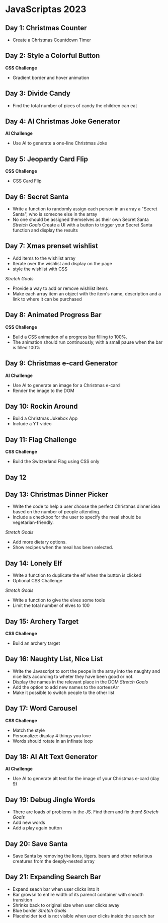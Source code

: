 # JavaScriptas 2023

## Day 1: Christmas Counter
- Create a Christmas Countdown Timer

## Day 2: Style a Colorful Button
**CSS Challenge**
- Gradient border and hover animation

## Day 3: Divide Candy
- Find the total number of pices of candy the children can eat

## Day 4: AI Christmas Joke Generator
**AI Challenge**
- Use AI to generate a one-line Christmas Joke

## Day 5: Jeopardy Card Flip
**CSS Challenge**
- CSS Card Flip

## Day 6: Secret Santa
- Write a function to randomly assign each person in an array  a "Secret Santa", who is someone else in the array
- No one should be assigned themselves as their own Secret Santa
*Stretch Goals*
Create a UI with a button to trigger your Secret Santa function and display the results

## Day 7: Xmas prenset wishlist
- Add items to the wishlist array
- Iterate over the wishlist and display on the page
- style the wishlist with CSS

*Stretch Goals* 
- Provide a way to add or remove wishlist items
- Make each array item an object with the item's name, description and a link to where it can be purchased

## Day 8: Animated Progress Bar
**CSS Challenge**
- Build a CSS animation of a progress bar filling to 100%.
- The animation should run continuously, with a small pause when the bar is filled 100%

## Day 9: Christmas e-card Generator
**AI Challenge**
- Use AI to generate an image for a Christmas e-card
- Render the image to the DOM

## Day 10: Rockin Around
- Build a Christmas Jukebox App
- Include a YT video

## Day 11: Flag Challenge
**CSS Challenge**
- Build the Switzerland Flag using CSS only

## Day 12
<!-- :Santa Gift Sorter
- Help Santa by sortin the gifts array into alphabetical and reverse alphabetical order -->

## Day 13: Christmas Dinner Picker
- Write the code to help a user choose the perfect Christmas dinner idea based on the number of people attending.
- Include a checkbox for the user to specify the meal should be vegetarian-friendly.

*Stretch Goals* 
- Add more dietary options.
- Show recipes when the meal has been selected.

## Day 14: Lonely Elf
- Write a function to duplicate the elf when the button is clicked
- Optional CSS Challenge 

*Stretch Goals* 
- Write a function to give the elves some tools
- Limit the total number of elves to 100

## Day 15: Archery Target
**CSS Challenge**
- Build an archery target

## Day 16: Naughty List, Nice List
- Write the Javascript to sort the peope in the array into the naughty and nice lists according to wheter they have been good or not.
- Display the names in the relevant place in the DOM
*Stretch Goals* 
- Add the option to add new names to the sorteesArr
- Make it possible to switch people to the other list

## Day 17: Word Carousel
**CSS Challenge**
- Match the style
- Personalize: display 4 things you love
- Words should rotate in an infinate loop

## Day 18: AI Alt Text Generator
**AI Challenge**
- Use AI to generate alt text for the image of your Christmas e-card (day 9)

## Day 19: Debug Jingle Words
- There are loads of problems in the JS. Find them and fix them!
*Stretch Goals* 
- Add new words
- Add a play again button

## Day 20: Save Santa
- Save Santa by removing the lions, tigers. bears and other nefarious creatures from the deeply-nested array

## Day 21: Expanding Search Bar
- Expand seach bar when user clicks into it
- Bar growsn to entire width of its parenct container with smooth transition
- Shrinks back to original size when user clicks away
- Blue border
*Stretch Goals* 
- Placeholder text is not visible when user clicks inside the search bar